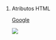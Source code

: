 1. Atributos HTML

   <tag name="valor"></tag>

   <a href="https:www.google.com">Google</a>

   <img src="img/exemplo.png">

